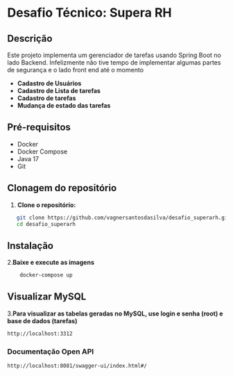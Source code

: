 # Desafio Técnico: Supera RH


## Descrição
Este projeto implementa um gerenciador de tarefas usando Spring Boot no lado Backend. Infelizmente não tive tempo de implementar
algumas partes de segurança e o lado front end até o momento


* **Cadastro de Usuários**
* **Cadastro de Lista de tarefas**
* **Cadastro de tarefas**
* **Mudança de estado das tarefas**


## Pré-requisitos
* Docker
* Docker Compose
* Java 17
* Git

## Clonagem do repositório
1. **Clone o repositório:**

```bash
   git clone https://github.com/vagnersantosdasilva/desafio_superarh.git
   cd desafio_superarh
```

## Instalação
2.**Baixe e execute as imagens**
```bash
    docker-compose up
```

## Visualizar MySQL
3.**Para visualizar as tabelas geradas no MySQL, use login e senha (root) e base de dados (tarefas)**
```bash
http://localhost:3312
```

### Documentação Open API 
`http://localhost:8081/swagger-ui/index.html#/`

